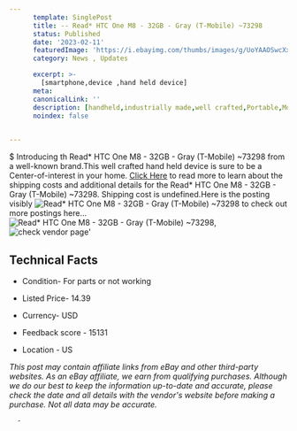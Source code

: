 ```yaml
---
      template: SinglePost
      title: -- Read* HTC One M8 - 32GB - Gray (T-Mobile) ~73298
      status: Published
      date: '2023-02-11'
      featuredImage: 'https://i.ebayimg.com/thumbs/images/g/UoYAAOSwcXxh~~yJ/s-l225.jpg'
      category: News , Updates

      excerpt: >-
        [smartphone,device ,hand held device]
      meta:
      canonicalLink: ''
      description: [handheld,industrially made,well crafted,Portable,Mobile,Compact,Convenient,Lightweight,Maneuverable,Man-portable,Miniature,Carriable,Hand-held,Light,Holdable,Transportable,Mobile device,Pocket-sized,On-the-go,Wireless,Cordless,Compact size,Convenient size, smartphone,device ,hand held device]
      noindex: false
      

---
```

$
      Introducing th Read* HTC One M8 - 32GB - Gray (T-Mobile) ~73298 from a well-known brand.This well crafted hand held device is sure to be a Center-of-interest in your home. [Click Here](https://www.ebay.com/itm/325035453717?hash=item4bad9f6d15%3Ag%3AUoYAAOSwcXxh%7E%7EyJ&mkevt=1&mkcid=1&mkrid=711-53200-19255-0&campid=%253CePNCampaignId%253E&customid=%253CreferenceId%253E&toolid=10049) to read more to learn about the shipping costs and additional details for the Read* HTC One M8 - 32GB - Gray (T-Mobile) ~73298. Shipping cost is undefined.Here is the posting visibly ![Read* HTC One M8 - 32GB - Gray (T-Mobile) ~73298](https://i.ebayimg.com/thumbs/images/g/UoYAAOSwcXxh~~yJ/s-l225.jpg) to check out more postings here... ![Read* HTC One M8 - 32GB - Gray (T-Mobile) ~73298](https://i.ebayimg.com/images/g/UoYAAOSwcXxh~~yJ/s-l1600.jpg), ![check vendor page](https://origin-galleryplus.ebayimg.com/ws/web/325035453717_2_0_1/225x225.jpg)'

      

 ## Technical Facts 



     
      

 - Condition- For parts or not working 


      

 - Listed Price- 14.39 


      

 - Currency- USD 


      

 - Feedback score - 15131 


      

 - Location - US 


      
      

 *_This post may contain affiliate links from eBay and other third-party websites. As an eBay affiliate, we earn from qualifying purchases. Although we do our best to keep the information up-to-date and accurate, please check the date and all details with the vendor's website before making a purchase. Not all data may be accurate._*




      -
